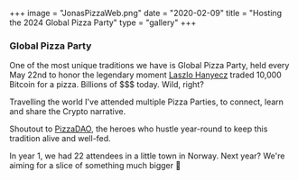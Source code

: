 +++
image = "JonasPizzaWeb.png"
date = "2020-02-09"
title = "Hosting the 2024 Global Pizza Party"
type = "gallery"
+++

### Global Pizza Party 

One of the most unique traditions we have is Global Pizza Party, held every May 22nd to honor the legendary moment [Laszlo Hanyecz](https://www.coindesk.com/markets/2020/05/22/10-years-after-laszlo-hanyecz-bought-pizza-with-10k-bitcoin-he-has-no-regrets/) traded 10,000 Bitcoin for a pizza. Billions of $$$ today. Wild, right? 

Travelling the world I've attended multiple Pizza Parties, to connect, learn and share the Crypto narrative. 

Shoutout to [PizzaDAO](https://www.globalpizzaparty.xyz/), the heroes who hustle year-round to keep this tradition alive and well-fed.

In year 1, we had 22 attendees in a little town in Norway. Next year? We're aiming for a slice of something much bigger 🍕